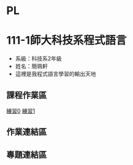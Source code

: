 # PL
# 111-1師大科技系程式語言
- 系級：科技系2年級
- 姓名：簡珮軒
- 這裡是我程式語言學習的輸出天地
## 課程作業區
[練習0](https://github.com/cpeggy/PL/blob/main/Python01.ipynb)
[練習1](https://github.com/cpeggy/PL/blob/main/Python02.ipynb)
## 作業連結區
## 專題連結區
